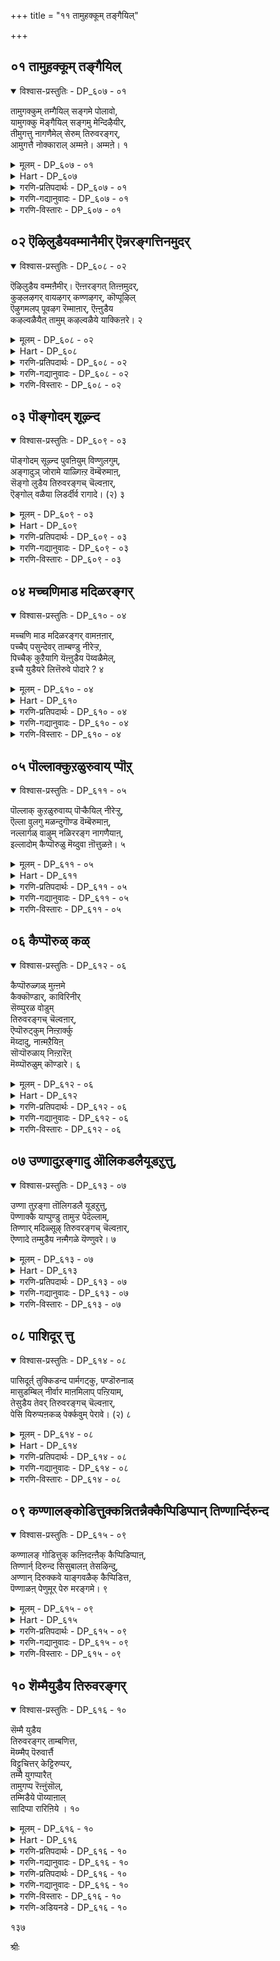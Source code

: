 +++
title = "११ तामुहक्कूम् तङ्गैयिल्"

+++


## ०१ तामुहक्कूम् तङ्गैयिल्

<details open><summary>विश्वास-प्रस्तुतिः - DP_६०७ - ०१</summary>

तामुगक्कुम् तम्गैयिल् सङ्गमे पोलावो,  
यामुगक्कु मॆङ्गैयिल् सङ्गमु मेन्दिऴैयीर्,  
तीमुगत्तु नागणैमेल् सेरुम् तिरुवरङ्गर्,  
आमुगत्तै नोक्काराल् अम्मऩे। अम्मऩे। १
</details>

<details><summary>मूलम् - DP_६०७ - ०१</summary>

तामुगक्कुम् तम्गैयिल् सङ्गमे पोलावो,  
यामुगक्कु मॆङ्गैयिल् सङ्गमु मेन्दिऴैयीर्,  
तीमुगत्तु नागणैमेल् सेरुम् तिरुवरङ्गर्,  
आमुगत्तै नोक्काराल् अम्मऩे। अम्मऩे। १
</details>

<details><summary>Hart - DP_६०७</summary>

O friends adorned with precious jewels,  
aren’t the bangles that I wear on my hands  
as precious as the conch that he carries in his hand?  
Won’t the lord of Srirangam  
resting on the fiery-faced snake look at me?  
It is very hard for me, very hard:
</details>

<details><summary>गरणि-प्रतिपदार्थः - DP_६०७ - ०१</summary>

इऴैयीर्=युवतियरे, याम्=नानु, उहक्कुम्=इष्टपडुव, ऎन्=नन्न, कैयिल्=कैयल्लिधरिसिरुव शङ्गम्=बळॆगळु, एन्दु=आसरॆगॆन्दु मुन्दॆबन्दरॆ \(चाचिदरॆ\), ताम्=अवनु \(भगवन्तनु\), उहक्कुम्=आशॆपडुव, तम्मा=अवन \(तन्न\) कैयिल्=कैयल्लि धरिसिरुव, शङ्गमे=शङ्खवे, पोलावो=ऎदुरिसुव आयुधवो? ती=भयङ्करवाद, मुहत्तु=मुखवुळ्ळ, नाह=शेषन, अणैमेल्=हासुगॆय मेलॆ, शेरुम्=पवडिसिरुव, तिरु अरङ्गर्=श्रीरङ्गनाथनु, मुहत्ते=\(नन्न\)मुखवन्नु, नोख्कार्=नोडुवुदिल्ल, आ=अय्यो, आल्=अय्यो, अम्माने अम्माने=अम्मा, अम्मा.
</details>

<details><summary>गरणि-गद्यानुवादः - DP_६०७ - ०१</summary>

युवतियरे, नानु आशॆपट्टु नन्न कैयल्लि तॊट्टिरुव बळॆगळन्नु आसरॆगॆन्दु मुन्दक्कॆ चाचिदरॆ, अवनु आशॆपट्टु तन्न कैयल्लि धरिसिरुव शङ्खवे अदन्नु ऎदुरिसुव आयुधवो? भयङ्करवाद मुखवुळ्ळ शेषन हासुगॆय मेलॆ पवडिसिरुव श्रीरङ्गनाथरु नन्न मुखवन्नु नोडरल्ल. अय्यो, अय्यो, अम्मा,अम्मा.\(१\)
</details>

<details><summary>गरणि-विस्तारः - DP_६०७ - ०१</summary>

भगवन्तनल्लि गोदादेवि बहळ आशॆपट्टळु. अवनन्नु गाढवागि प्रेमिसिदळु. अवन आश्रयवन्नु कोरिदळु. अदक्कागि, बळॆगळन्नु तॊट्ट तन्न कैगळन्नु\(अथवा, बलगैयन्नु\)भगवन्तनत्त चाचिहिडिदळु. अदक्कॆ प्रतियागि भगवन्तनू तन्न कैयन्नु चाचिद. आदरॆ, अदु शङ्खवन्नु हिडिदिरुव ऎडगै अष्टॆ. कॆलसक्कॆ प्रतियागि कॆलसवेनो नडॆयितु, दिट. गोदादेविगॆ अदु तृपियन्नु तरलिल्ल. ऒळ्ळॆयदु ऎन्निसिते? अदू इल्ल.

कैबळॆगळु सौभाग्यसूचकवादवु. कैयल्लि धरिसुवुदु शुभकर. अवुगळ सद्दु हर्षदायक, उत्साहजनक. आदरॆ, शङ्ख युद्धोपकरण. अदु मॊळगितॆन्दरॆ शत्रुगळ हृदयभेदक. आद्दरिन्द, कैबळॆगळिगू शङ्खक्कू ऎन्दिगादरू हॊन्दिकॆ बरुत्तदॆये? कैबळॆगळु शान्तियन्नू सन्तोषवन्नू सूचिसिदरॆ, शङ्ख युद्धवन्नू रौद्रवन्नू सूचिसुवुदु.

१२६

आश्रय नीडॆन्दु गोदादेवि शान्तिहस्तवन्नु नीडिदरॆ, अदक्कॆ बदलागि होराडु ऎन्दु सूचिसुवुद्? गोदादेविय निश्चलप्रेमक्कॆ होराटवे फल?

गोदादेवि गॆळतियरिगॆ हेळुत्ताळॆ- भगवन्तनु ननगॆ आश्रयवन्नु कॊडलु मुन्दॆबरलिल्ल. अभयहस्तवन्नू नीडलिल्ल. नन्न कडॆगॆ तन्न मुखवन्नू तिरुगिसलिल्ल. कडॆगण्णिनिन्दलू नोडलिल्ल. तन्न पाडिगॆ तानु शेषन मेलॆ पवडिसि योगनिद्रॆयल्लिद्दानल्ला\! ननगॆष्टु दुःखवागिदॆयो इदरिन्द\! अय्यो,अम्मा.
</details>

## ०२ ऎऴिलुडैयवम्मानैमीर् ऎन्नरङ्गत्तिनमुदर्

<details open><summary>विश्वास-प्रस्तुतिः - DP_६०८ - ०२</summary>

ऎऴिलुडैय वम्मऩैमीर्। ऎऩ्ऩरङ्गत् तिऩ्ऩमुदर्,  
कुऴलऴगर् वायऴगर् कण्णऴगर्, कॊप्पूऴिल्  
ऎऴुगमलप् पूवऴग रॆम्माऩार्, ऎऩ्ऩुडैय  
कऴल्वळैयैत् तामुम् कऴल्वळैये याक्किऩरे। २
</details>

<details><summary>मूलम् - DP_६०८ - ०२</summary>

ऎऴिलुडैय वम्मऩैमीर्। ऎऩ्ऩरङ्गत् तिऩ्ऩमुदर्,  
कुऴलऴगर् वायऴगर् कण्णऴगर्, कॊप्पूऴिल्  
ऎऴुगमलप् पूवऴग रॆम्माऩार्, ऎऩ्ऩुडैय  
कऴल्वळैयैत् तामुम् कऴल्वळैये याक्किऩरे। २
</details>

<details><summary>Hart - DP_६०८</summary>

O lovely women,  
the sweet nectar-like lord of Srirangam  
with his beautiful hair, mouth and eyes  
and a lovely lotus on his navel with Nānmuhan on it  
made my bangles loosen and fall:  
Did he take them so he could wear them?
</details>

<details><summary>गरणि-प्रतिपदार्थः - DP_६०८ - ०२</summary>

ऎऴिल्=सौन्दर्यवन्नु, उडैय=उळ्ळ, अम्मानैमीर्=तायन्दिरे, ऎन्=नन्न, अरङ्गत्तु=श्रीरङ्गद, इन्=इनिदाद, अमुदर्=अमृतदन्थवरु, कुऴल्=कूदलिन, अऴहर्=सॊबगिनवरु, कण्=कण्णुगळ, अऴहर्=सॊबगिनवरु, कोप्पूऴिल्=नाभियल्लि, ऎऴु=सॊबगिन, कमलप्पू=कमलद हूविन, अऴहर्=सॊबगिनवरु, ऎम्मानार्=नन्न स्वामियाद सुन्दरबाहुस्वामियु, ऎन्नुडैय=नन्न, कऴल्=सडिलवाद वळैयै=कैबळॆगळन्नु, तामुम् =अवरू सह\(अदन्नु\), कऴल् वळैये=काल्बळॆगळे आगि, आक्किनरे=माडिबिट्टिद्दारल्ला\!
</details>

<details><summary>गरणि-गद्यानुवादः - DP_६०८ - ०२</summary>

सुन्दरियराद तायन्दिरे, श्रीरङ्गदल्लि नॆलसिरुव नन्न इनिदाद अमृतदन्थ, सुन्दरवाद तलॆगूदलुळ्ळ, सॊबगिन तुटिगळुळ्ळ, अन्दवाद कण्णुगळुळ्ळ, नाभियल्लि हुट्टिद सॊगसाद कमलद हूविनन्थ सॊबगन्नुळ्ळ, नन्न स्वामियाद सुन्दर बाहुस्वामियु नन्न सडिलवाद कैबळॆगळन्नु तानू\(अवन्नु\)काल्बळॆगळन्ने माडिबिट्टिद्दारल्ला\! \(२\)
</details>

<details><summary>गरणि-विस्तारः - DP_६०८ - ०२</summary>

भगवन्तनु दिव्यसुन्दरनु. अवन तलॆगूदलु सॊगसु. चॆन्दुटिगळु सॊगसु. विशालवाद कण्णुगळु सॊगसु. नाभिय कमलवू सॊगसु. हीगॆ भगवन्त सर्वाङ्गसुन्दर. अवन सौन्दर्यक्कॆ मारुहोगिये गोदादेवि अवनन्ने कैहिडियुवुदागि फणतॊट्टळु. भगवन्तनिगागि ऎष्टॆष्टो विधवागि हम्बलिसिदळु. प्रकृतियल्लि कण्डकण्ड सुन्दर वस्तुगळिगॆल्ला मॊरॆयिट्टळु. अवळ कॊरगेनु ऎम्बुदन्नु भगवन्तनिगॆ तिळिसबेकॆन्दु अवुगळन्नु अङ्गलाचिबेडिदळु. तन्न बळिगॆ भगवन्तनन्नु बरहेळु ऎन्दू केळिकॊण्डळु. इष्टॆल्लदरिन्द याव फलवू

१२७

लभिसलिल्ल. भगवन्त बरलू इल्ल. कडॆगॆ अवन कटाक्षवन्नु अवळ कडॆगॆ हरिसलू इल्ल. गोदादेवि भगवन्तन ई कृत्यवन्नु असड्डॆ ऎन्दु भाविसुवुदिल्ल. अवळु इन्नू हॆच्चु कॊरगुवन्तॆ, तन्न बण्णवन्नी चॆलुवन्नो प्रकृतिय कॆलवु वस्तुगळिगॆ कॊट्टु, अवुगळन्नु कण्डागलॆल्ला अवन नॆनपु बरुवन्तॆ माडिबिट्ट\! गोदादेवि तन्न विरहद सङ्कटवन्नु तडॆयलारदॆ सुन्दरियराद तायन्दिरल्लि हेळिकॊळ्ळुत्ताळॆ- नन्न स्वामियाद सुन्दरनु ईग माडिरुव कॆलसवन्नु नोडिदिरा? कळचि बीळुत्तिरुव नन्न कैबळॆगळन्नु अवनु नन्न कालुगळीगे तॊडिसिबिट्टनल्ला\! इदु न्यायवे?

कैबळॆगळु शुभसूचक. हॆण्णुमक्कळु सौभाग्यसूचकवागि बळॆगळन्नु तॊडुवुदु सहज. “काल्बळॆगळन्नु तॊडिसुवुदु”ऎन्दरॆ स्वातन्त्र्यवन्नु अपहरिसुवुदु, कालिगॆ बेडि हाकुवुदु, ऎन्दर्थ बरुत्तदॆ. गोदादेवि केळिकॊण्डद्दु तानु भगवन्तनॊडनॆ ऒन्दागुवुदु, अवनल्लिये इद्दुकॊण्डु अवनिगॆ अनन्यदास्य माडुवुदु ऎम्बुदन्नु. आदरॆ भगवन्त माडिद्दु अवळु जननमरण प्रवाहदल्लि बिद्दु तॊळलाडुत्तिरुवन्तॆ.

भगवन्तनन्नु पूर्तियागि नम्बिदवरिगॆ, अवनल्लि शरणादवरिगॆ, तम्म तनुमनधन सर्वस्ववन्नू अवनिगॆ अर्पणॆ माडिदवरिगॆ, भगवन्तन पूर्णरक्षणॆयिदॆ. अवर योगक्षेमवन्नु अवने नोडिकॊळ्ळुवनु. इदु भगवन्त हागॆ नडॆदुकॊळ्ळलिल्लवल्ला\! इदे अवळ सङ्कट.
</details>

## ०३ पॊङ्गोदम् शूऴ्न्द

<details open><summary>विश्वास-प्रस्तुतिः - DP_६०९ - ०३</summary>

पॊङ्गोदम् सूऴ्न्द पुवऩियुम् विण्णुलगुम्,  
अङ्गादुञ् जोरामे याळ्गिऩ्ऱ वॆम्बॆरुमाऩ्,  
सॆङ्गो लुडैय तिरुवरङ्गच् चॆल्वऩार्,  
ऎङ्गोल् वळैया लिडर्दीर्व रागादे। (२) ३
</details>

<details><summary>मूलम् - DP_६०९ - ०३</summary>

पॊङ्गोदम् सूऴ्न्द पुवऩियुम् विण्णुलगुम्,  
अङ्गादुञ् जोरामे याळ्गिऩ्ऱ वॆम्बॆरुमाऩ्,  
सॆङ्गो लुडैय तिरुवरङ्गच् चॆल्वऩार्,  
ऎङ्गोल् वळैया लिडर्दीर्व रागादे। (२) ३
</details>

<details><summary>Hart - DP_६०९</summary>

With his scepter my dear lord of Srirangam  
rules the world surrounded by roaring oceans  
and the world of the sky, keeping trouble away from them:  
Would my bangles that he has made loose  
help him remove all the troubles of the world  
and keep it prosperous?
</details>

<details><summary>गरणि-प्रतिपदार्थः - DP_६०९ - ०३</summary>

पॊङ्गु=उक्कुत्तिरुव, ओदम्=समुद्रदिन्द, शूऴ्न्द=सुत्तुवरिद, पुवनियुम्=भूलोकवन्नू, विण् उलहुम्=मेलण लोकवन्नू, अङ्गादुम्=स्वल्पवादरू, शोरामे=कॊरतॆयिल्लदन्तॆ, आळ् हिन्ऱ=आळुत्तिरुव, ऎम् पॆरुमान्=नन्न स्वामिय, शॆङ्गोल्=श्वेतच्छत्र\(आळ्विकॆ\), उडैय=उळ्ळ, तिरु अरङ्गम्=श्रीरङ्गद, शॆल्वनार्=विभूतिपुरुषनु, ऎन्=नन्न, कॊल् वळैयाल्=कैबळॆयिन्द, इडर्=कष्टगळन्नु, तीर्वर्= तोरिसुववरु, आहादे=आगुवुदिल्लवे?
</details>

<details><summary>गरणि-गद्यानुवादः - DP_६०९ - ०३</summary>

उक्कुत्तिरुव समुद्रदिन्द सुत्तुवरिदिरुव भूलोकवन्नू मेलण लोकगळन्नू स्वल्पवादरू कॊरतॆयिल्लदन्तॆ आळुत्तिरुव नन्न स्वामिय श्चेतच्छत्रवुळ्ळ श्रीरङ्गद विभूतिपुरुषनु नन्न कैबळॆय दॆसॆयिन्दलादरू नन्न कष्टगळन्नु तीरिसलु आगुवुदिल्लवे?\(३\)
</details>

<details><summary>गरणि-विस्तारः - DP_६०९ - ०३</summary>

१२८

भगवन्तनु ईरेळु लोकगळिगू ऒडॆय. अवनु सर्वेश्वर. भूलोकवन्नू मेलण लोकगळन्नू याव रीतियल्लू कॊरतॆ बरदन्तॆ आळतक्क समर्थनु स्वामि. अवनीग श्रीरङ्गदल्लि नॆलसि तन्न आळ्विकॆयन्नुनडसुत्तिद्दानॆ. भगवन्तनु सकलविभूतिपुरुषनु. अवनिगॆ यावुदू अड्डियिल्ल. नन्न कैबळॆगळ नॆपदिन्दलादरू नन्न सङ्कटगळन्नु स्वामियु तीरिसलारनल्ला\! हीगॆ नन्नन्नु विरहसङ्कटदल्लि तॊडगिसि गोळाडुवुदक्कॆ अवकाशकॊडुवुदु भगवन्तन कृपापूर्णनाद न्यायपूर्णवाद आळ्विकॆगॆ कन्दु तन्दुकॊण्डन्तॆ अल्लवे? अदन्नादरू मनदल्लिट्टुकॊण्डु भगवन्तनु ननगॆ ऒळ्ळॆयदु माडबारदे?” ऎन्नुत्ताळॆ गोदादेवि.
</details>

## ०४ मच्चणिमाड मदिळरङ्गर्

<details open><summary>विश्वास-प्रस्तुतिः - DP_६१० - ०४</summary>

मच्चणि माड मदिळरङ्गर् वामऩऩार्,  
पच्चैप् पसुन्देवर् ताम्बण्डु नीरेऱ्ऱ,  
पिच्चैक् कुऱैयागि यॆऩ्ऩुडैय पॆय्वळैमेल्,  
इच्चै युडैयरे लित्तॆरुवे पोदारे ? ४
</details>

<details><summary>मूलम् - DP_६१० - ०४</summary>

मच्चणि माड मदिळरङ्गर् वामऩऩार्,  
पच्चैप् पसुन्देवर् ताम्बण्डु नीरेऱ्ऱ,  
पिच्चैक् कुऱैयागि यॆऩ्ऩुडैय पॆय्वळैमेल्,  
इच्चै युडैयरे लित्तॆरुवे पोदारे ? ४
</details>

<details><summary>Hart - DP_६१०</summary>

Vamanan, the divine god of Srirangam  
filled with beautiful palaces and walls,  
went to Mahābali in ancient times as a sage,  
made him pour water on his hands,  
cheated him and took his lands:  
Wasn’t that enough for him?  
If he wants my bangles also can’t he come to my street  
and ask for them?
</details>

<details><summary>गरणि-प्रतिपदार्थः - DP_६१० - ०४</summary>

मच्चु=बिसिलु मच्चुगळिन्द, अणि=अणियाद, माडम्=महडिमनॆगळिन्दलू, मदिळ्=कोटॆ गोडॆगळिन्दलू कूडिद, अरङ्गर्=श्रीरङ्गदल्लि नॆलसिरुव भगवन्तनु, वामननार्=वामनावतारवन्नॆत्तिदवनू, पच्चै पशुम्=रत्नदन्तॆ प्रकाशिसुव\(तेजस्सिन\), तेवर्=देवरु, ताम्=तानु, पण्डु=हिन्दिनकालदल्लि, नीर्=नीरन्नु, एट्र=ऎरॆयुव, पिच्चै=दानदल्लि, कुऱै=कडमॆ, आहि=आगि, ऎन्नुडैय=नन्न, पॆय्=सडिलवागिरुव, वळैमेल्=कैबळॆय मेलॆ, इच्चै=आशॆ, उडॆयर् एल्=उळ्ळवरादरॆ, इ तॆरुवे=ई बीदिय मूलकवे, पोदारो=बरलाररो?
</details>

<details><summary>गरणि-गद्यानुवादः - DP_६१० - ०४</summary>

बिसिलु मच्चुगळिन्द अणियाद महडिमनॆगळिन्दलू कोटॆगोडॆगळिन्दलू कूडिद श्रीरङ्गदल्लि नॆलसिरुववनू, वामननादवनू, रत्नदन्तॆ तेजस्सुळ्ळवनू, आद देवनु, तानु हिन्दॆ नीरन्नु ऎरॆयुव दानदल्लि कडमॆयागि सडिलगॊण्डिरुव नन्न कैबळॆय मेलॆ इच्छॆयुळ्ळवनादरॆ, ई बीदियल्लिये बरलारनो?\(४\)
</details>

<details><summary>गरणि-विस्तारः - DP_६१० - ०४</summary>

श्रीरङ्गदल्लि सुन्दरवाद महडिमनॆगळिवॆ. आ मनॆगळिगॆ बिसिलु मच्चुगळु अलङ्कृतवागिवॆ. कोटॆगोडॆगळिन्द ऊरु सुभद्रवागिदॆ. अल्लि नॆलसिरुव श्रीरङ्गनाथने हिन्दॆ तेजस्वियू सुन्दरनू आद वामन वटुवागिद्दवनु. आ देवनु बलिचक्रवर्तिय बळिगॆ होगि अवनिन्द मूरडी नॆलवन्नु दानवागि पडॆदवनु. गोदादेवि व्यङ्ग्यवागि हेळुत्ताळॆ-अवनिगॆ ई “नीरॆरॆयुव दानदल्लि” तृप्तियुण्टागलिल्लवो हेगो. ईग नन्न कैबळॆगळ मेलॆ आशॆयागिदॆयॆन्दु तोरुत्तदॆ. नन्न अन्तरङ्गदल्लि सेरिकॊण्डु, नन्न कैबळॆगळु सडिलवागि कैगळिन्द कळचि होगुवन्तॆ

१२९

माडबेकाद प्रमेयवेनिदॆ? नन्नन्नु कण्णीरिडीसबेकाद्देनिदॆ? कॊरगिसबेकाद्देनिदॆ? हागॆ अवन आशॆयिद्दरॆ ई बीदियल्लिये नम्म मनॆगॆ बिजय माडिसबारदे? नन्न कैयिन्दले अदन्नु सन्तोषदिन्द नानु कॊडुवाग स्वीकरिसबारदे?
</details>

## ०५ पॊल्लाक्कुऱळुरुवाय् प्पॊऱ्

<details open><summary>विश्वास-प्रस्तुतिः - DP_६११ - ०५</summary>

पॊल्लाक् कुऱळुरुवाय्प् पॊऱ्कैयिल् नीरेऱ्ऱु,  
ऎल्ला वुलगु मळन्दुगॊण्ड वॆम्बॆरुमाऩ्,  
नल्लार्गळ् वाऴुम् नळिररङ्ग नागणैयाऩ्,  
इल्लादोम् कैप्पॊरुळु मॆय्दुवा ऩॊत्तुळऩे। ५
</details>

<details><summary>मूलम् - DP_६११ - ०५</summary>

पॊल्लाक् कुऱळुरुवाय्प् पॊऱ्कैयिल् नीरेऱ्ऱु,  
ऎल्ला वुलगु मळन्दुगॊण्ड वॆम्बॆरुमाऩ्,  
नल्लार्गळ् वाऴुम् नळिररङ्ग नागणैयाऩ्,  
इल्लादोम् कैप्पॊरुळु मॆय्दुवा ऩॊत्तुळऩे। ५
</details>

<details><summary>Hart - DP_६११</summary>

The lord who rests on the snake bed  
in Srirangam where good people live  
went to Mahābali as the cheating Vāmanan  
and made him give him his land  
by pouring water on his golden hands  
and measured all the worlds and the sky:  
We are poor and have little:  
It seems he wants to take the little things  
that we have in our hands:
</details>

<details><summary>गरणि-प्रतिपदार्थः - DP_६११ - ०५</summary>

पॊल्ला=विलक्षणवाद, कुऱळ्=वटुविन, उरु=रूपदवनु, आय्=आगि, पॊन्=चिन्नदन्थ \(सॊबगिन\) कैयिल्=कैयल्लि, नीर् एट्रु=धारॆ ऎरॆसिकॊण्डु, ऎल्ला=ऎल्ला, उलहुम्=लोकगळन्नू, अळन्दुकॊण्ड=अळॆदुकॊण्ड, ऎम्=नन्न, पॆरुमान्=स्वामियु, नल्लार्हळ्=सज्जनरु, वाऴुम्=वासिसुव, नळिर्=हॆसरुगॊण्ड, अरङ्गम्=श्रीरङ्गदल्लि, नाह अणैयान्=शेषशायियादवनु, इल्लादोम्=एनू इल्लदवळाद नन्न, कैपॊरुळुम्=कैयन्नू, देहवन्नू, ऎय्दुवान्=पडॆयुववन, ऒत्तु=समनागि\(हागॆ\), उळन्=इद्दानॆ.
</details>

<details><summary>गरणि-गद्यानुवादः - DP_६११ - ०५</summary>

विलक्षणवाद वटुविनरूपदवनागि सॊगसाद कैयल्लि धारॆ ऎरॆसिकॊण्डु, ऎल्ला लोकगळन्नू अळॆदुकॊण्ड नन्न स्वामियु सज्जनरु वासिसुव श्रीरङ्गदल्लि शेषशायियागि एनू इल्लदवळाद नन्न कैयन्नु देहवन्नू पडॆदुकॊण्डु होगुववन हागॆ इद्दानॆ.\(५\)
</details>

<details><summary>गरणि-विस्तारः - DP_६११ - ०५</summary>

विचित्ररीतियल्लि, कुळ्ळनॆनिसिकॊळ्ळुवन्थ, ब्रह्मचारियागि, ऎन्दरॆ वामन वटुवागि, महदानियॆनिसिकॊण्ड बलिचक्रवर्तिय बळिसारि बेडिद्दु अत्यल्पवॆम्बन्थ पुट्टमूरडि नॆलवन्नु मात्रवे. अदन्नु तन्न चिन्नदन्थ सॊबगिन कैयल्लि धारॆ ऎरॆसिकॊण्ड कूडले अरियलसाध्यवाद त्रिविक्रमनागि बॆळॆदु ऎल्ला लोकगळन्नू ऎरडे अडिगळिन्द अळॆदुकॊण्डुबिट्टनल्ला, नम्म स्वामि\! हागॆ “कॆट्टव”नॆन्निसिकॊण्डु अवनु सज्जनरु वासिसुव श्रीरङ्गक्कॆ बन्द. अल्लि शेषशायियागि नॆलसिद. सज्जनर सहवासदिन्दलादरू सद्बुद्धियन्नु कलियबेडवे? सन्मार्गदल्लि नडॆयबेडवे? हागॆ माडदॆ, बडवरन्नू निर्गतिकरन्नू सुलिगॆ माडुवुदक्कॆ तॊडगुवुदे? अकिञ्चनळाद\(कडुबडवळु\) नन्न कैबळॆगळिन्द नन्न देहवन्ने ऎन्दरॆ तनुमन ऎल्लवन्नू सूरॆ माडिकॊण्डु होगुव हागिदॆयल्ला\!

१३०

भगवन्त सकलविभूति पुरुष. सकलसद्गुण सम्पन्न, ज्ञाननिधि. परमकारुणिक. भक्तनादरो दीन, दरिद्र, अकिञ्चन, भगवन्तन कृपॆगागि, अवन आश्रयक्कागि, सदा हम्बलिसुत्ता, अवनन्नु सेरलिल्लवल्ला ऎन्दु सङ्कटपडुत्ता, अवने गतियॆन्दु नम्बि अवनॊन्दिगॆ ऒन्दागुवुदक्कॆ सदाकातर पडुत्ता इरतक्कवनु. भक्तशिरोमणियाद गोदादेविय परिस्थिति हीगिदॆ.
</details>

## ०६ कैप्पॊरुळ् कळ्

<details open><summary>विश्वास-प्रस्तुतिः - DP_६१२ - ०६</summary>

कैप्पॊरुळ्गळ् मुऩ्ऩमे  
कैक्कॊण्डार्, काविरिनीर्  
सॆय्प्पुरळ वोडुम्  
तिरुवरङ्गच् चॆल्वऩार्,  
ऎप्पॊरुट्कुम् निऩ्ऱार्क्कु  
मॆय्दादु, नाऩ्मऱैयिऩ्  
सॊऱ्पॊरुळाय् निऩ्ऱारॆऩ्  
मॆय्प्पॊरुळुम् कॊण्डारे। ६
</details>

<details><summary>मूलम् - DP_६१२ - ०६</summary>

कैप्पॊरुळ्गळ् मुऩ्ऩमे  
कैक्कॊण्डार्, काविरिनीर्  
सॆय्प्पुरळ वोडुम्  
तिरुवरङ्गच् चॆल्वऩार्,  
ऎप्पॊरुट्कुम् निऩ्ऱार्क्कु  
मॆय्दादु, नाऩ्मऱैयिऩ्  
सॊऱ्पॊरुळाय् निऩ्ऱारॆऩ्  
मॆय्प्पॊरुळुम् कॊण्डारे। ६
</details>

<details><summary>Hart - DP_६१२</summary>

He is the beloved god of Srirangam  
where the Kaveri river flows  
carrying riches from everywhere and nourishing the fields:  
He is the inner meaning of the four Vedas  
and cannot be reached by anyone, high or low:  
He already stole my bangles  
and now he has stolen my heart:
</details>

<details><summary>गरणि-प्रतिपदार्थः - DP_६१२ - ०६</summary>

कैप्पॊरुळ् हळ्=\(नन्न\)कैयल्लिरुव वस्तुगळन्नु\(कैबळॆगळन्नु\), मुन्नमे=मॊदलल्लिये, कैक्कॊण्डार्=स्वीकरिसिदनु, काविरिनीर्=कावेरिय नीरु, शॆय्=गद्दॆगळल्लि, पुरळ=हॊरळुवन्तॆ, \(हॊरळुत्ता\), ओडुम्=हरियुत्तिरुव, तिरुवरङ्गम्=श्रीरङ्गद, शॆल्वनार्=सुन्दरनाद भगवन्तनु, ऎप्पॊरुट्कुम्=याव वस्तुविगादरू, निन्ऱार्=अन्तर्यामियागि इरुववनु, आर् क्कूम्=यारिगू, ऎय्दादु=हॊन्दलु आगदॆ\(सिक्कदॆ\), नान् मऱैयिन्=नाल्कुवेदगळ, शॊल्=मातिगॆल्ल, पॊरुळाय्=मूलवस्तुवागि, निन्ऱार्=इरुववनु, ऎन्=नन्न, मॆय् प्पॊरुळुम्=देहद वस्तुवन्नू\(अन्तरङ्गवॆम्ब वस्तुवन्नू\), कॊण्डारे=स्वीकरिसुवरल्लवे?
</details>

<details><summary>गरणि-गद्यानुवादः - DP_६१२ - ०६</summary>

नन्न कैय वत्सुगळन्नु ई मॊदलिगे स्वीकरिसिद्दानॆ कावेरिय नीरु गद्दॆगळ मेलॆ हॊरळि हरियुवन्थ श्रीरङ्गद सुन्दरस्वामियागियू ऎल्ल वस्तुगळल्लियू अन्तर्यामियागियू, यारिगू ऎटुकदवनागियू, नाल्कुवेदगळ मूलवस्तुवागियू इरुव स्वामियु नन्न देहद वस्तुवन्नू स्वीकरिसिद्दारल्लवे?\(६\)
</details>

<details><summary>गरणि-विस्तारः - DP_६१२ - ०६</summary>

कावेरिनदिय नीरिनिन्द सॊम्पागि बॆळॆदिरुव गद्दॆगळिन्द सुत्तुवरिदिरुव श्रीरङ्गद मधुरवाद तम्पाद वातावरणदल्लि दिव्यसुन्दरनाद भगवन्तनु नॆलॆसिद्दानॆ. सृष्टिय ऎल्ल वस्तुगळिगू अवने अन्तर्यामि. ऒन्दॊन्दु वस्तुविनल्लू अष्टु केवलवागि हॊन्दिकॊण्डिद्दरू सह, याव् अवस्तुविगू ऎटुकदवनु आ स्वामि\! नाल्कु वेदगळू अवनन्ने कुरितु वर्णिसुत्तवॆ. आ वेदगळिगॆल्ल अवने मूलवस्तु. आ भगवन्तनु मॊदमॊदलिगे नन्न कैबळॆगळन्नु तॆगॆदुकॊण्डु बिट्टनु. नन्न देहद वस्तुवाद नन्न आत्मवन्नु प्रवेशिसि अदन्नू तन्नदागि माडिकॊण्डु

१३१

बिट्ट. ई देहदल्लि इन्नेनिदॆ? देहक्कॆ अन्दवन्नु तरुव सौष्ठववू होयितु. देहसौन्दर्यवू इल्लदायितु. देह बडवायितु. देहक्कॆ अलङ्कारवॆनिसिद कैबळॆगळू कळचिहोदवु. कान्तियिल्लद शक्तियिल्लद, अन्दविल्लद, आत्मनिल्लद ई देहदिन्द एनु फल? आत्मवन्नू अन्दवन्नू पडॆदुकॊण्ड भगवन्त ई बरिय देहवन्नु मात्र एतक्कॆ बिट्टुहोदनो\! अदन्नू कॊण्डुहोगलिल्लवल्ला\!
</details>

## ०७ उण्णादुऱङ्गादु ऒलिकडलैयूडऱुत्तु,

<details open><summary>विश्वास-प्रस्तुतिः - DP_६१३ - ०७</summary>

उण्णा तुऱङ्गा तॊलिगडलै यूडऱुत्तु,  
पॆण्णाक्कै याप्पुण्डु तामुऱ्ऱ पेदॆल्लाम्,  
तिण्णार् मदिळ्सूऴ् तिरुवरङ्गच् चॆल्वऩार्,  
ऎण्णादे तम्मुडैय नऩ्मैगळे यॆण्णुवरे। ७
</details>

<details><summary>मूलम् - DP_६१३ - ०७</summary>

उण्णा तुऱङ्गा तॊलिगडलै यूडऱुत्तु,  
पॆण्णाक्कै याप्पुण्डु तामुऱ्ऱ पेदॆल्लाम्,  
तिण्णार् मदिळ्सूऴ् तिरुवरङ्गच् चॆल्वऩार्,  
ऎण्णादे तम्मुडैय नऩ्मैगळे यॆण्णुवरे। ७
</details>

<details><summary>Hart - DP_६१३</summary>

When he had the form of Rāma,  
the divine god of Srirangam  
surrounded by strong walls  
suffered as he thought of his wife Sita:  
He didn’t eat or sleep when he was without her  
and he made a bridge over the ocean  
to bring her back from Lanka:  
We are separated from him,  
but he doesn’t worry about us  
and thinks only of making himself happy:
</details>

<details><summary>गरणि-प्रतिपदार्थः - DP_६१३ - ०७</summary>

उण्णादु=ऊटवन्नॊल्लदॆ, उऱङ्गादु=निद्रॆयन्नॊल्लदॆ, ऒलि=भोर्गरॆयुव, कडलै=कडलन्नु, ऊडु=नडुवल्लि\(नडुवॆये-मध्यदल्लि\), अऱुत्तु=कत्तरिसि, पॆण्=हॆङ्गसिन, आक्कै=आशॆय, आप्पु=विरहवन्नु, उण्डु=अनुभविसि, ताम्=ताने, उट्र=पडॆद, पेदु=मनोव्यथॆयन्नु, ऎल्लाम्=ऎल्लवन्नू, तिण्=बलयुतवाद, आर्=विशालवाद, मदिल्=कोटॆगळिन्द, शूऴ्=सुत्तुवरिदिरुव,तिरुवरङ्ग=श्रीरङ्गद, शॆल्वनार्=दिव्यसुन्दरनु, ऎण्णादॆ=ऎणिसदॆ\(लॆक्कक्कॆ तॆगॆदुकॊळ्ळदॆ\), तम्मूडैय=तम्म, नन् मैहळे=सद्गुणगळन्ने, ऎण्णुवरे=गणनॆगॆ तॆगॆदुकॊळ्ळुत्तिरुवनल्ला\!
</details>

<details><summary>गरणि-गद्यानुवादः - DP_६१३ - ०७</summary>

बलवाद मत्तु विशालवाद कोटॆगळिन्द सुत्तुवरिदिरुव श्रीरङ्गदल्लि नॆलसिरुव दिव्यसुन्दरनु\(हिन्दॆ\) ऒब्ब हॆङ्गसिन आशॆय विरहवन्नु अनुभविसि, उण्णदॆ, निद्रिसदॆ, भोर्गरॆयुव कडलन्नु नडुवॆ सीळि ताने पडॆद मनोव्यथॆयन्नु ऎल्लवन्नू ऎणिसदॆ तन्न सद्गुणगळन्नु मट्टिगे गणनॆगॆ तॆगॆदुकॊळ्ळुत्तिरुवनल्ला\!\(७\)
</details>

<details><summary>गरणि-विस्तारः - DP_६१३ - ०७</summary>

गोदादेवि हेळुत्ताळॆ- कोटॆकॊत्तलगळिन्द भद्रवाद श्रीरङ्गदल्लि नॆलसिरुव दिव्यसुन्दरनाद भगवन्तनु ईग शान्तवागि सुखवागि शेषन मेलॆ पवडिसि आनन्दपडुत्तिद्दानॆ. हिन्दॆ अवनु रामावतारवन्नॆत्तिद्दाग, ऒब्ब हॆङ्गसिनल्लि ऎन्दरॆ अवन धर्मपत्नियाद सीतादेवियल्लि अवनिगिद्द अपारवाद प्रेमद फलवागि, अवळन्नु रावणनु कद्दॊय्दाग, अवनु विरहवन्नु अनुभविसलिल्लवे? ऊट निद्दॆयन्नु तॊरॆदु विलपिसलिल्लवे? काडिनल्लि अलॆदाडुत्ता, अवळन्नु हुडुकुत्ता, मर,मृग, पक्षिगळिगॆल्ला मॊरॆयिडलिल्लवे? तन्न कष्टवन्नु लॆक्किसदॆ, भोर्गरॆयुव

१३२

कडलिगे सेतुवॆ कट्टि अदन्नु ऎरडागि ऒडॆयलिल्लवे? नन्नन्थ ऒब्ब दीन हॆङ्गसु भगवन्तन विषयदल्लि पडुत्तिरुव विरह वेदनॆयन्नु गमनिसबारदे? नन्न ऒत्तासॆगॆ ई कूडले बरबारदे? नन्न सङ्कटवन्नु हरिसबारदे? नन्न व्यथॆयन्नॆल्ला लॆक्किसदॆ, तन्न हिन्दिन मनोव्यथॆगळन्नॆल्ला मरॆतु, सुखसन्तोषगळल्लिये तॊडगिबिडबहुदे? अवन्ने तन्न सद्गुणगळॆन्दु परिगणिसबहुदे?
</details>

## ०८ पाशिदूर् त्तु

<details open><summary>विश्वास-प्रस्तुतिः - DP_६१४ - ०८</summary>

पासिदूर्त् तुक्किडन्द पार्मगट्कु, पण्डॊरुनाळ्  
मासुडम्बिल् नीर्वार माऩमिलाप् पऩ्ऱियाम्,  
तेसुडैय तेवर् तिरुवरङ्गच् चॆल्वऩार्,  
पेसि यिरुप्पऩकळ् पेर्क्कवुम् पेरावे। (२) ८
</details>

<details><summary>मूलम् - DP_६१४ - ०८</summary>

पासिदूर्त् तुक्किडन्द पार्मगट्कु, पण्डॊरुनाळ्  
मासुडम्बिल् नीर्वार माऩमिलाप् पऩ्ऱियाम्,  
तेसुडैय तेवर् तिरुवरङ्गच् चॆल्वऩार्,  
पेसि यिरुप्पऩकळ् पेर्क्कवुम् पेरावे। (२) ८
</details>

<details><summary>Hart - DP_६१४</summary>

He, the bright lord, took the form of an unclean pig  
in ancient times, split open the ground  
and rescued the earth goddess  
when an Asuran hid her in the underworld:  
Even if I don’t want to think of the promises  
that the beautiful shining god of Srirangam made to me,  
I cannot forget them:
</details>

<details><summary>गरणि-प्रतिपदार्थः - DP_६१४ - ०८</summary>

पण्डु=हिन्दिन कालदल्लि, ऒरुनाळ्=ऒन्दु सल, पाशि=पाचियिन्द, तूर् त्तु=मुच्चिहोगि, किडन्द=बिद्दिद्द, पार्=भूमियॆम्ब, मकट्कु=हॆङ्गसिगागि, माशु=कॊळॆयिन्द तुम्बिद, उडम्बिल्=देहदल्लि, नीर्=नीरु, वारा=सुरियुत्तिरुव, मानम्=गौरव, इला=इल्लद, पन्ऱि=हन्दि, आम्=आद, तेशु=तेजस्सु, उडैय=उळ्ळ, देवर्=भगवन्तनु, तिरु अरङ्गम्=श्रीरङ्गद, शॆल्वनार्=विभूतिपुरुषनु, पेशि=मातनाडि, इरुप्पनहळ्=इरुवुवॆल्ल, पेर् क्कवुम्=\(मनदल्लिये\) हॆप्पुगट्टिबिडलॆन्दरू, पेरावे=गड्डॆकट्टुवुदिल्लवल्ला\!
</details>

<details><summary>गरणि-गद्यानुवादः - DP_६१४ - ०८</summary>

हिन्दॆ ऒन्दु कालदल्लि भूमियॆम्ब हॆङ्गसु पाचियिन्द मुसुकि नीरिनल्लि बिद्दिद्दाग अवळन्नु उद्धरिसलु कॊळॆयिन्द तुम्बिद देहदल्लि नीरु सुरियुत्तिरुव मर्यादॆगॆ अनर्हवाद हन्दियाद दिव्यतेजस्सिनिन्द मॆरॆयुव श्रीरङ्गदल्लि नॆलसिरुव विभूतिपुरुषनु आडिद मातुगळन्नु मनस्सिनल्लि गड्डॆकट्टिसि बिडोणवॆन्दरॆ, अववु गड्डॆकट्टुवुदिल्लवल्ला\!\(८\)
</details>

<details><summary>गरणि-विस्तारः - DP_६१४ - ०८</summary>

हिन्दिन पाशुरदल्लि हेळिरुवुदु रामावतारद विषय. मानव कुलदल्लि सीतादेवियागि हुट्टिद श्रीदेवियन्नु कळ्ळ रावणनिन्द उद्धरिसलु भगवन्तनु ऎत्तिद्दु अवळ रूपादिसकलसद्गुणगळिगॆ तक्कद्दाद मानवरूपवाद श्रीरामावतार. ई पाशुरदल्लि, बहुकाल नीरिनल्लि मुळुगिद्दु पाचियिन्द मुसुकिहोद भूदेविय उद्धारकार्य. भूदेवियन्नु अवळ कष्टदिन्द उद्धरिसिद्दु बहळ हिन्दिन कालदल्लि. अदक्कॆ भगवन्त आरिसिकॊण्ड रूपवॆन्दरॆ, गौरवक्कॆ

१३३

अर्हवल्लद कॊळकु हन्दिय रूप\! अदर देहवॆल्ल कॊळकु रॊच्चिनिन्द तुम्बिद्दु. नीरु मैयिन्द सुरियुत्तिद्दद्दु. पाचियिन्द मुच्चिहोद भूदेविगॆ कॊळकिनिन्द तुम्बिद हन्दियरूप अनुरूपवे अल्लवे? गोदादेवि इदन्नु स्मरिसिकॊळ्ळुत्ताळॆ. ईग भगवन्तनु दिव्यतेजस्सिनिन्द शूभिसुत्ता दिव्यसुन्दरनागि श्रीरङ्गदल्लि नॆलसिद्दानॆ. ईगलू अवनिगॆ ऒब्ब हॆङ्गसन्नु उद्धरिसबेकाद कॆलसवॊदगि बन्दिदॆ. अवळॊब्ब सामान्यळाद दीनळादवळु; भगवन्तनल्लि अनुरक्तळादवळु. अवळिगॆ अनुगुणवाद रूपवन्नु भगवन्त धरिसि बन्दिद्दानल्लवे? अथवा, शरणागतनु यारे आगलि, अवनु हेगे इरलि, अवनन्न् कैबिडुवुदिल्ल ऎन्दु अवनु कॊट्ट मातन्नु अवनीग मरॆतेबिट्टिद्दानो? भगवन्त अदन्नु मरॆतरू सह, आ मातु भक्तन हृदयान्तराळदल्लि भद्रवागि तळवूरिबिट्टिदॆयल्ला\! भगवन्त तन्न आश्वासनॆयन्नु पूरैसुववरॆगॆ, अवनाडुद मातुगळु भक्तन मनदल्लि हागॆये हॆप्पुगट्टिकॊण्डिरवॊल्लदे? भगवन्तन दयॆ बन्दाग, अवु सत्यवागलि\! हीगॆ भाविसिकॊळ्ळुवुदक्कू आगदन्तॆ, कडलिन प्रबलवाद अलॆगळन्तॆ मनस्सन्नु कलकि अवु बाधिसुत्तिवॆयल्ला, ऎन्नुत्ताळॆ गोदादेवि.
</details>

## ०९ कण्णालङ्कोडित्तुक्कन्नितन्नैक्कैप्पिडिप्पान् तिण्णार्न्दिरुन्द

<details open><summary>विश्वास-प्रस्तुतिः - DP_६१५ - ०९</summary>

कण्णालङ् गोडित्तुक् कऩ्ऩिदऩ्ऩैक् कैप्पिडिप्पाऩ्,  
तिण्णार्न् दिरुन्द सिसुबालऩ् तेसऴिन्दु,  
अण्णान् दिरुक्कवे याङ्गवळैक् कैप्पिडित्त,  
पॆण्णाळऩ् पेणुमूर् पेरु मरङ्गमे। ९
</details>

<details><summary>मूलम् - DP_६१५ - ०९</summary>

कण्णालङ् गोडित्तुक् कऩ्ऩिदऩ्ऩैक् कैप्पिडिप्पाऩ्,  
तिण्णार्न् दिरुन्द सिसुबालऩ् तेसऴिन्दु,  
अण्णान् दिरुक्कवे याङ्गवळैक् कैप्पिडित्त,  
पॆण्णाळऩ् पेणुमूर् पेरु मरङ्गमे। ९
</details>

<details><summary>Hart - DP_६१५</summary>

When Sisupalan wanted to marry Rukmini,  
after all the arrangements had made,  
Kannan fought him, took Rukmini with him and married her:  
Sriranganathan, the lord of Srirangam,  
will help me as he helped Rukmani:
</details>

<details><summary>गरणि-प्रतिपदार्थः - DP_६१५ - ०९</summary>

कण्णालम्=मदुवॆयन्नु, कोडित्तु=सिद्धपडिसिद्दु, कन्नितन्नै=मदुमगळन्नु, कैपिडिप्पान्=कैहिडियुवुदक्कागि, तिण्=दृढवागि, आर्न्दु=\(मनस्सिनल्लि\)तुम्बिकॊण्डु, इरुन्द=इद्द, शिशुपालन्=शिशुपालनु, तेशु=हिरिमॆयन्नु, अऴिन्दु=अळिसिकॊण्डु\(नाशगॊण्डु\), अण्णार्न्दु=शत्रुवागि, इरुक्कवे=इरुवागलू, आङ्गु=अल्लि आग, अवळै=अवळन्नु\(आ कन्यॆयन्नु\), कैपिडित्त=कैहिडिद, पॆण् आळन्=हॆण्णुकुलद स्वामियु, पेणुम्=अपेक्षिसतक्क, ऊर्=स्थळद, पेरुम्=हॆसरू, अरङ्गम्=श्रीरङ्गवे.
</details>

<details><summary>गरणि-गद्यानुवादः - DP_६१५ - ०९</summary>

मदुवॆगॆ ऎल्लवन्नू सिद्धपडिसिद्दु, मदुमगळन्नु कैहिडियुवॆनॆन्दु दृढवागि नम्बिकॊण्डीद्द शिशुपालनु हिरिमॆ\(कीर्ति\)यन्नु अळिसिकॊण्डु शत्रुवागि इरुवागलू अल्लिये आगले अवळन्नुकैहिडिद हॆण्णिनकुलक्के स्वामियु वासिसलु अपेक्षिसतक्क स्थळद हॆसरू श्रीरङ्ग.\(९\)
</details>

<details><summary>गरणि-विस्तारः - DP_६१५ - ०९</summary>

हिन्दिन पाशुरदल्लि हॆण्णिन उद्धार कार्यवन्नु भगवन्तनु हेगॆ प्रशंसनीयवागि

१३४

नडसिद्दानॆ ऎन्दु विवरिसुत्ता श्रीदेविय मत्तु भूदेविय उद्धारवन्नु उदाहरिसिद्दाळॆ. ई पाशुरदल्लि इन्नॊन्दु निदर्शनवन्नु हेळुत्ताळॆ- अदु रुक्मिणिय वॄत्तान्त. कडुशत्रुगळ नडुवॆ, कृष्णन कडुशत्रुवाद शिशुपालनिगे रुक्मिणियन्नु मदुवॆ माडिकॊडुवुदागि निश्चयिसिदनु रुक्मिणिय अण्ण रुक्मनु. मत्तु मदुवॆगॆ ऎल्लवन्नू अणिगॊळिसिद्दनु. शिशुपालनू अवळन्नु मदुवॆयागुवॆनॆन्दु दृढवागि नम्बिद्दनु. कडॆय गळिगॆयल्लि रुक्मिणियन्नु अवळ आशॆगॆ अनुगुणवागि श्रीकृष्णनु शत्रुगळ कैयिन्द उद्धरिसि, तानु पाणिग्रहण माडिकॊण्डु अवळन्नु तणिसिदनु.

ऒन्दो, ऎरडो, मूरो निदर्शनगळिन्देनु? भगवन्त “हॆण्णिन कुलक्के स्वामि”ऎन्नुत्ताळॆ गोदादेवि. हॆण्णु स्वाभाविकवगै अबलॆ. परतन्त्रळु. अवळिगॆ पुरुषन रक्षणॆ बेके बेकु. \(ऎल्लर\)रक्षणॆय भारवन्नु हॊत्तिरुववनु भगवन्त. अवनन्नु परमपुरुष ऎन्नुत्तारॆ. परमपुरुषनन्नु अनन्यवागि प्रेमिसुववने भक्त. अवनु गण्डादरू सरि, हॆण्णादरू सरि. “पुरुष”नन्नु प्रेमिसुववनु हॆण्णे\! ई रीतियल्लि स्त्रीट्ववन्नु पडॆदवनु भक्त. आद्दरिन्द “हॆण्णिन कुल” ऎम्बुदन्नु इडिय मानव कुलक्के, अन्वयिसुवुदु ऒळितल्लवे ऎन्निसुत्तदॆ.

गोदादेवि हेळुत्ताळॆ- रुक्मिणियन्नु उद्धरिसिद हागॆये ईग इन्नॊब्ब हॆण्णिन उद्धारवागबेकागिदॆ. अदु गोदादेविय रूपदल्लिरुव नीळादेविय कैहिडियुव कार्य. अवळु कातरळागिकादु निन्तिद्दाळॆ. भगवन्त अवळन्नू कैबिडनॆन्दु दृढवागि नम्बिद्दाळॆ.

इल्लि इन्नॊन्दु चमत्कारद मातिदॆ. हॆण्णिन कुलक्के स्वामियादवन हॆसरेनु? गोदादेवि अदन्नु, सम्प्रदायक्कॆ अनुगुणवागि हेळदॆ, अदन्नु बळसु मातिनिन्द हेळिद्दाळॆ. “हॆण्णिन कुलक्के स्वामियु वासिअलु अपेक्षिसुव स्थळद हॆसरू श्रीरङ्ग”ऎन्नुत्ताळॆ. “स्थळद हॆसरू” ऎम्बुदरल्लि “अदरल्लि इन्नॊन्दु हॆसरू अडगिदॆ; आ हॆसरू अदे” ऎन्दु गूढवागि हेळलागिदॆ. गोदादेविय आशॆय स्वामियू श्रीरङ्गवे; अवनिरुव ऊॠ श्रीरङ्गवे\!
</details>

## १० शॆम्मैयुडैय तिरुवरङ्गर्

<details open><summary>विश्वास-प्रस्तुतिः - DP_६१६ - १०</summary>

सॆम्मै युडैय  
तिरुवरङ्गर् ताम्बणित्त,  
मॆय्म्मैप् पॆरुवार्त्तै  
विट्टुचित्तर् केट्टिरुप्पर्,  
तम्मै युगप्पारैत्  
तामुगप्प रॆऩ्ऩुंसॊल्,  
तम्मिडैये पॊय्याऩाल्  
सादिप्पा रारिऩिये । १०
</details>

<details><summary>मूलम् - DP_६१६ - १०</summary>

सॆम्मै युडैय  
तिरुवरङ्गर् ताम्बणित्त,  
मॆय्म्मैप् पॆरुवार्त्तै  
विट्टुचित्तर् केट्टिरुप्पर्,  
तम्मै युगप्पारैत्  
तामुगप्प रॆऩ्ऩुंसॊल्,  
तम्मिडैये पॊय्याऩाल्  
सादिप्पा रारिऩिये । १०
</details>

<details><summary>Hart - DP_६१६</summary>

Vishṇuchithan composed pāsurams  
describing the love between Kaṇṇan and the cowherd women:  
They said, “the lord says, ‘I love those who love me,’  
but though we love him he does not love us:  
He lies to us, but how can we prove it?”
</details>

<details><summary>गरणि-प्रतिपदार्थः - DP_६१६ - १०</summary>

शॆम्मै=आडीदन्तॆ माडुव गुणवन्नु, उडैय=उळ्ळ, तिरु अरङ्गर्=श्रीरङ्गनु, ताम्=तानु, पणित्त=नुडिद, मॆय् म्मै=सत्यवन्नू, पॆरु=हिरिमॆय, वार् त्तै=मातन्नू, विट्टुचित्तर्=विष्णुचित्तनु, केट्टु=केळि, इरुप्पर्=इद्दारॆ.
</details>

<details><summary>गरणि-गद्यानुवादः - DP_६१६ - १०</summary>

१३५
</details>

<details><summary>गरणि-प्रतिपदार्थः - DP_६१६ - १०</summary>

तम्मै=तन्नन्नु, उहप्पारै=आशिसुववरन्नु, ताम्=तानू सह, उहप्पर्=आशिसुवरु,ऎन्नुम्=ऎम्ब, शॊल्=मातु\(गादॆयु\),तम्मीडैये=तन्नॆडॆयल्लिये, पॊय्=सुळ्ळु, आनाल्=आदरॆ, इनिये=इन्नु, शादिप्पदु=आज्ञॆ माडुववरु,आर्=यारिद्दारॆ?
</details>

<details><summary>गरणि-गद्यानुवादः - DP_६१६ - १०</summary>

आडिदन्तॆ माडुव गुणवन्नुळ्ळ श्रीरङ्गनाथनु तानु नुडिद सत्यवन्नू हिरिमॆय मातन्नू विष्णुचित्तनु केळिद्दानॆ. तन्नन्नु आशिसुववरन्नु तानू आशिसुवनु ऎम्ब मातु तन्नॆडॆयल्लिये सुळ्ळादरॆ, इन्नु आज्ञॆ माडुववरु यारिद्दारॆ? \(१०\)
</details>

<details><summary>गरणि-विस्तारः - DP_६१६ - १०</summary>

नुडिदन्तॆ नडॆयुवुदु ऒन्दु हिरिमॆय लक्षण. सकल कल्याणगुणगळन्नुळ्ळवनु भगवन्त. अवनु नुडिदन्तॆ नडॆयुव घनतॆयुळ्ळवनु. आडिद मातिगॆ तप्पुवुदिल्ल ऎम्बुदन्नु नडॆदु तोरिसि “सत्यपराक्रम”ऎनिसिकॊण्डवनु भगवन्त. “शरणागतन रक्षणॆय हॊणॆ नन्नदु”ऎम्ब भगवन्तन सत्यद नुडियन्नु भगवन्तन बायिन्दले केळिदवरल्लि विष्णुचित्तरू ऒब्बरु. ऎन्दरॆ, भगवन्तन मातिगॆ साक्षियू इद्दारॆ ऎन्दन्तायितु.

“यारु नन्नल्लि आसक्तरो अवरल्लि नानू आसक्तनु” ऎम्बुदू सह भगवन्तन अभयद मातु. इब्बरु मित्ररल्लि ऒब्बरल्लि मूडुव सदासक्ति. आ बगॆय सदासक्तियन्नु मत्तॊब्बरल्लियू मूडिसुवुदु. इदु सहजवाद प्रक्रियॆ. गोदादेवि भगवन्तनल्लि गाढवागि अनुरक्तळागिद्दाळॆ. भगवन्तनू सह हागॆये अवळल्लि अनुरक्तनागबेकलव्वे? इदु सहजवल्लवे? भगवन्तने आडिद ई मातु सुळ्ळागुवुदे? सुळ्ळागबहुदे? गोदादेविय विषयदल्लि भगवन्तनाडिद ई मातु सुळ्ळागिदॆ ऎन्दु अवळु भाविसुत्ताळॆ. आडिद मातिगॆ तप्पिदरॆ, अन्थवरन्नु तिद्दबेकल्लवे? यारदादरू अङ्कॆगॆ गुरिपडिसबेकल्लवे? भगवन्तनु इडिय विश्ववन्ने नेर्मॆय नडॆयल्लि नडसुव समर्थनु. विश्वद ऎल्ल वस्तुगळू अवन आज्ञॆगॆ ऒळपट्टिवॆ; अवन आज्ञॆयन्तॆ नडॆदुकॊळ्ळुत्तवॆ. इन्थ महामहिम भगवन्त. आदरॆ,आज्ञॆमाडतक्क महाप्रभुवे दारितप्पिदरॆ, तानु आडिद मातिगॆ तप्पिदरॆ, अवनन्नु अङ्कॆयल्लिरिसुव बगॆ हेगॆ? एनु माडिदरॆ अवनु सरियाद रीतियल्लि, तानाडिद हागॆये, नडॆदुकॊळ्ळुवनु? भगवन्तनन्नु शासनक्कॆ गुरिपडिसबल्लवरु यारिद्दारॆ? ई पाशुरदल्लि गोदादेवि ऎत्तिरुव बहुमुख्यवाद समस्यॆ इदे\!

हॊरनोटक्कॆ भगवन्तनु दारितप्पिदनु ऎम्बन्तॆ गोदादेविगॆ कण्डुबन्दरू, हागॆ अवळु भाविसिदरू, अवळ अन्तरङ्गदल्लि भगवन्तन विषयदल्लि अपारवाद गौरवविदॆ; भक्तियिदॆ. अवनु आडिदन्तॆ तन्नन्नु कैबिडदॆ कापाडुत्तानॆम्ब दृढनम्बिकॆयिदॆ. शरणागतरन्नु रक्षिसुव हॊणॆ भगवन्तनदु ऎम्बुदन्नु दृढवागि नम्बिद्दरॆ मात्रवे

१३६

भक्तन उद्धारवागुवुदु. संशय ऎळ्ळष्टु मूडिदरू भक्तनिगॆ भगवन्तन पूर्ण नॆरवु साध्यविल्ल ऎम्ब तत्त्ववन्नु विवरिसलॆन्दे गोदादेवि हीगॆ हेळिद्दाळॆ ऎनिसुत्तदॆ.

ई तिरुमॊऴिय उद्दक्कू गोदादेवि नडसिरुवुदु भगवन्तन निन्दास्तुति. मुख्यवागि भगवन्त सुळ्ळुगार, मातिगॆ तप्पुववनु ऎम्बुदन्नु मेलिन्द मेलॆ हेळुव नॆपदल्लि अवनन्नु अतिविशिष्टरीतियल्लि स्तुतिसि, हाडिद्दाळॆ. ऒन्दु वेळॆ तानु दृढवागि नॆच्चिकॊण्डिरुव देवरन्नु “निष्करुणि”ऎन्दु निन्दिसिदरू सह भगवन्तन परम कारुणीकत्वक्कॆ याव च्युतियू इल्ल ऎम्बुदन्नु दृढपडिसुवुदक्कागिये गोदादेवि हीगॆ माताडिरबहुदल्लवे? ई तिरुमॊऴिगू इष्टे फलश्रुति.बळसु मातुगळिन्द कूडिद मुक्ताफल\!
</details>

<details><summary>गरणि-अडियनडे - DP_६१६ - १०</summary>

ताम्, ऎऴिल्, पॊङ्गु, मच्चु, पॊल्ला, कै,उण्णा, पाशि, कण्णालम्, शॆम्मै, \(मट्रु\)
</details>

१३७

श्रीः